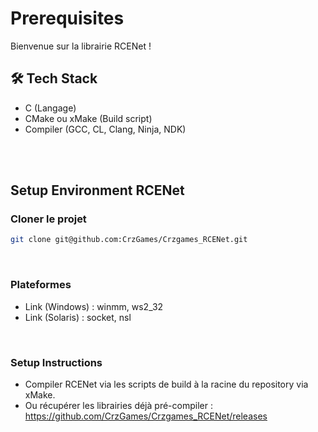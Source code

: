 # Prerequisites

Bienvenue sur la librairie RCENet ! 

## 🛠 Tech Stack
- C (Langage)
- CMake ou xMake (Build script)
- Compiler (GCC, CL, Clang, Ninja, NDK)

<br /><br />

## Setup Environment RCENet
### Cloner le projet
```bash
git clone git@github.com:CrzGames/Crzgames_RCENet.git
```

<br />

### Plateformes 
- Link (Windows) : winmm, ws2_32
- Link (Solaris) : socket, nsl

<br />

### Setup Instructions
- Compiler RCENet via les scripts de build à la racine du repository via xMake.
- Ou récupérer les librairies déjà pré-compiler : https://github.com/CrzGames/Crzgames_RCENet/releases 